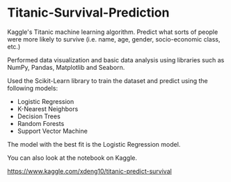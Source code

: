 # Titanic-Survival-Prediction

Kaggle's Titanic machine learning algorithm.
Predict what sorts of people were more likely to survive (i.e. name, age, gender, socio-economic class, etc.)

Performed data visualization and basic data analysis using libraries such as NumPy, Pandas, Matplotlib and Seaborn.

Used the Scikit-Learn library to train the dataset and predict using the following models:
* Logistic Regression
* K-Nearest Neighbors
* Decision Trees
* Random Forests
* Support Vector Machine

The model with the best fit is the Logistic Regression model.


You can also look at the notebook on Kaggle.

https://www.kaggle.com/xdeng10/titanic-predict-survival


